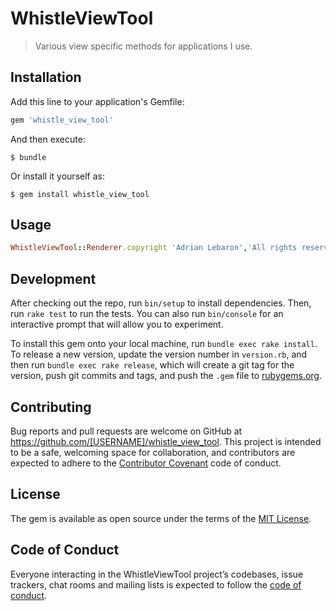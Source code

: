 # WhistleViewTool

>Various view specific methods for applications I use.

## Installation

Add this line to your application's Gemfile:

```ruby
gem 'whistle_view_tool'
```

And then execute:

    $ bundle

Or install it yourself as:

    $ gem install whistle_view_tool

## Usage

```ruby
WhistleViewTool::Renderer.copyright 'Adrian Lebaron','All rights reserved'
```

## Development

After checking out the repo, run `bin/setup` to install dependencies. Then, run `rake test` to run the tests. You can also run `bin/console` for an interactive prompt that will allow you to experiment.

To install this gem onto your local machine, run `bundle exec rake install`. To release a new version, update the version number in `version.rb`, and then run `bundle exec rake release`, which will create a git tag for the version, push git commits and tags, and push the `.gem` file to [rubygems.org](https://rubygems.org).

## Contributing

Bug reports and pull requests are welcome on GitHub at https://github.com/[USERNAME]/whistle_view_tool. This project is intended to be a safe, welcoming space for collaboration, and contributors are expected to adhere to the [Contributor Covenant](http://contributor-covenant.org) code of conduct.

## License

The gem is available as open source under the terms of the [MIT License](https://opensource.org/licenses/MIT).

## Code of Conduct

Everyone interacting in the WhistleViewTool project’s codebases, issue trackers, chat rooms and mailing lists is expected to follow the [code of conduct](https://github.com/[USERNAME]/whistle_view_tool/blob/master/CODE_OF_CONDUCT.md).
